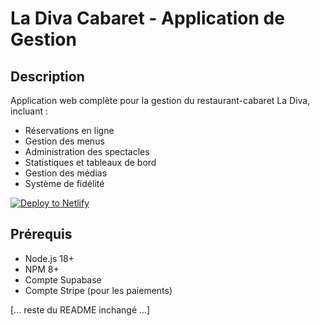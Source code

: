 # La Diva Cabaret - Application de Gestion

## Description
Application web complète pour la gestion du restaurant-cabaret La Diva, incluant :
- Réservations en ligne
- Gestion des menus
- Administration des spectacles
- Statistiques et tableaux de bord
- Gestion des médias
- Système de fidélité

[![Deploy to Netlify](https://www.netlify.com/img/deploy/button.svg)](https://app.netlify.com/start/deploy?repository=https://github.com/votre-nom/diva-restaurant)

## Prérequis
- Node.js 18+
- NPM 8+
- Compte Supabase
- Compte Stripe (pour les paiements)

[... reste du README inchangé ...]